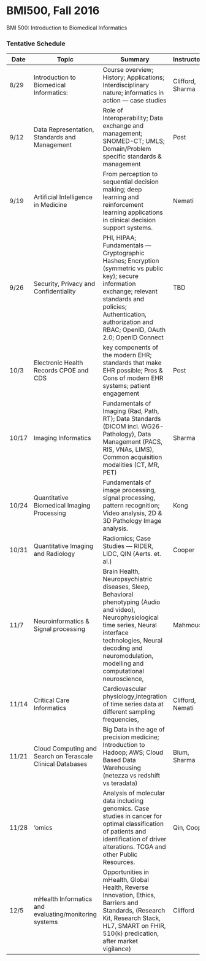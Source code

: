 # BMI500, Fall 2016
BMI 500: Introduction to Biomedical Informatics

### Tentative Schedule
|Date	|Topic	|Summary	|Instructor(s)	|
|-------	|------------------------------------------------------------	|-------------------------------------------------------------------------------------------------------------------------------------------------------------------------------------------------------------------------------------------------------	|------------------	|
| 8/29 	| Introduction to Biomedical Informatics: 	| Course overview; History; Applications; Interdisciplinary nature; informatics in action — case studies 	| Clifford, Sharma 	|
| 9/12 	| Data Representation, Standards and Management 	| Role of Interoperability; Data exchange and management; SNOMED-CT; UMLS; Domain/Problem specific standards & management 	| Post 	|
| 9/19 	| Artificial Intelligence in Medicine 	| From perception to sequential decision making; deep learning and reinforcement learning applications in clinical decision support systems. 	| Nemati 	|
| 9/26 	| Security, Privacy and Confidentiality 	| PHI, HIPAA; Fundamentals — Cryptographic Hashes; Encryption (symmetric vs public key); secure information exchange; relevant standards and policies; Authentication, authorization and RBAC; OpenID, OAuth 2.0; OpenID Connect 	| TBD 	|
| 10/3 	| Electronic Health Records CPOE and CDS 	| key components of the modern EHR; standards that make EHR possible; Pros & Cons of modern EHR systems; patient engagement 	| Post 	|
| 10/17 	| Imaging Informatics 	| Fundamentals of Imaging (Rad, Path, RT); Data Standards (DICOM incl. WG26-Pathology), Data Management (PACS, RIS, VNAs, LIMS), Common acquisition modalities (CT, MR, PET) 	| Sharma 	|
| 10/24 	| Quantitative Biomedical Imaging Processing 	| Fundamentals of image processing, signal processing, pattern recognition; Video analysis, 2D & 3D Pathology Image analysis. 	| Kong 	|
| 10/31 	| Quantitative Imaging and Radiology 	| Radiomics; Case Studies — RIDER, LIDC, QIN (Aerts. et. al.) 	| Cooper 	|
| 11/7 	| Neuroinformatics & Signal processing 	| Brain Health, Neuropsychiatric diseases, Sleep, Behavioral phenotyping (Audio and video), Neurophysiological time series, Neural interface technologies, Neural decoding and neuromodulation, modelling and computational neuroscience, 	| Mahmoudi 	|
| 11/14 	| Critical Care Informatics 	| Cardiovascular physiology,integration of time series data at different sampling frequencies, 	| Clifford, Nemati 	|
| 11/21 	| Cloud Computing and Search on Terascale Clinical Databases 	| Big Data in the age of precision medicine; Introduction to Hadoop; AWS; Cloud Based Data Warehousing (netezza vs redshift vs teradata) 	| Blum, Sharma 	|
| 11/28 	| ‘omics 	| Analysis of molecular data including genomics. Case studies in cancer for optimal classification of patients and identification of driver alterations. TCGA and other Public Resources. 	| Qin, Cooper 	|
| 12/5 	| mHealth Informatics and evaluating/monitoring systems 	| Opportunities in mHealth, Global Health, Reverse Innovation, Ethics, Barriers and Standards, (Research Kit, Research Stack, HL7, SMART on FHIR, 510(k) predication, after market vigilance) 	| Clifford 	|
